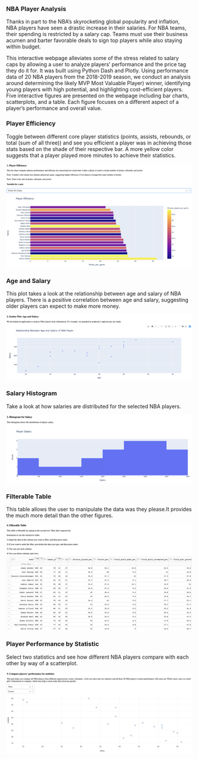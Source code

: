 ### NBA Player Analysis

Thanks in part to the NBA’s skyrocketing global popularity and inflation, NBA players have seen a drastic increase in their salaries. For NBA teams, their spending is restricted by a salary cap. Teams must use their business acumen and barter favorable deals to sign top players while also staying within budget.

This interactive webpage alleviates some of the stress related to salary caps by allowing a user to analyze players’ performance and the price tag they do it for. It was built using Python Dash and Plotly. Using performance data of 20 NBA players from the 2018-2019 season, we conduct an analysis around determining the likely MVP Most Valuable Player) winner, identifying young players with high potential, and highlighting cost-efficient players. Five interactive figures are presented on the webpage including bar charts, scatterplots, and a table. Each figure focuses on a different aspect of a player’s performance and overall value. 

### Player Efficiency

Toggle between different core player statistics (points, assists, rebounds, or total (sum of all three)) and see you efficient a player was in achieving those stats based on the shade of their respective bar. A more yellow color suggests that a player played more minutes to achieve their statistics. 

![Player Efficiency](https://github.com/adelhassen/nba_player_analysis/blob/main/images/player_efficiency.png)

### Age and Salary

This plot takes a look at the relationship between age and salary of NBA players. There is a positive correlation between age and salary, suggesting older players can expect to make more money. 

![Age and Salary](https://github.com/adelhassen/nba_player_analysis/blob/main/images/age_vs_salary.png)

### Salary Histogram

Take a look at how salaries are distributed for the selected NBA players.

![Salary Histogram](https://github.com/adelhassen/nba_player_analysis/blob/main/images/salary_histogram.png)

### Filterable Table

This table allows the user to manipulate the data was they please.It provides the much more detail than the other figures.

![Filterable Histogram](https://github.com/adelhassen/nba_player_analysis/blob/main/images/detailed_table.png)

### Player Performance by Statistic

Select two statistics and see how different NBA players compare with each other by way of a scatterplot. 

![Player performance](https://github.com/adelhassen/nba_player_analysis/blob/main/images/performance_chart.png)
